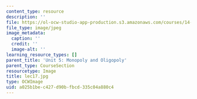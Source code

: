 ```yaml
---
content_type: resource
description: ''
file: https://ol-ocw-studio-app-production.s3.amazonaws.com/courses/14-01sc-principles-of-microeconomics-fall-2011/a025b1bec427d90bfbcd335c04a880c4_lec17.jpg
file_type: image/jpeg
image_metadata:
  caption: ''
  credit: ''
  image-alt: ''
learning_resource_types: []
parent_title: 'Unit 5: Monopoly and Oligopoly'
parent_type: CourseSection
resourcetype: Image
title: lec17.jpg
type: OCWImage
uid: a025b1be-c427-d90b-fbcd-335c04a880c4
---
```

